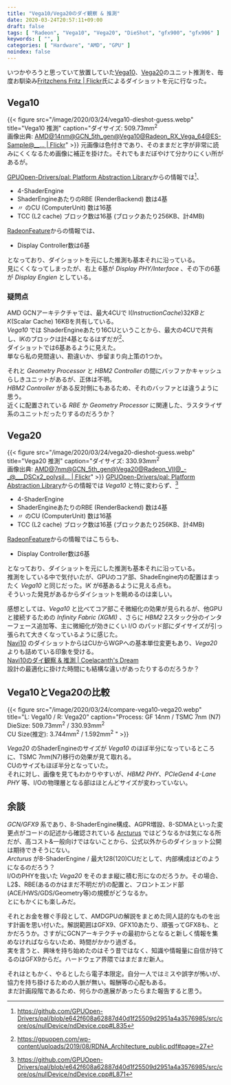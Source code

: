 ```yaml
---
title: "Vega10/Vega20のダイ観察 & 推測"
date: 2020-03-24T20:57:11+09:00
draft: false
tags: [ "Radeon", "Vega10", "Vega20", "DieShot", "gfx900", "gfx906" ]
keywords: [ "", ]
categories: [ "Hardware", "AMD", "GPU" ]
noindex: false
---
```


いつかやろうと思っていて放置していた[Vega10](/tags/vega10)、[Vega20](/tags/vega20)のユニット推測を、毎度お馴染み[Fritzchens Fritz | Flickr](https://www.flickr.com/photos/130561288@N04/)氏によるダイショットを元に行なった。  

## Vega10
{{< figure src="/image/2020/03/24/vega10-dieshot-guess.webp" title="Vega10 推測" caption="ダイサイズ: 509.73mm<sup>2</sup><br>画像出典: [AMD@14nm@GCN\_5th\_gen@Vega10@Radeon\_RX\_Vega\_64@ES-Sample@\_\_… | Flickr](https://www.flickr.com/photos/130561288@N04/40482186211/)" >}}
元画像は色付きであり、そのままだと字が非常に読みにくくなるため画像に補正を掛けた。それでもまだぼやけて分かりにくい所があるが。  

[GPUOpen-Drivers/pal: Platform Abstraction Library](https://github.com/GPUOpen-Drivers/pal)からの情報では[^1]、

[^1]: <https://github.com/GPUOpen-Drivers/pal/blob/e642f608a62887d40d1f25509d2951a4a3576985/src/core/os/nullDevice/ndDevice.cpp#L835>

 * 4-ShaderEngine
 * ShaderEngineあたりのRBE (RenderBackend) 数は4基
 * 〃 のCU (ComputerUnit) 数は16基
 * TCC (L2 cache) ブロック数は16基 (ブロックあたり256KB、計4MB)

[RadeonFeature](https://www.x.org/wiki/RadeonFeature/#radeondisplayhardware)からの情報では、

 * Display Controller数は6基

となっており、ダイショットを元にした推測も基本それに沿っている。  
見にくくなってしまったが、右上 6基が *Display PHY/Interface* 、その下の6基が *Display Engien* としている。  

### 疑問点
AMD GCNアーキテクチャでは、最大4CUで I$(Instruction Cache) 32KB と K$(Scalar Cache) 16KBを共有している。  
*Vega10* では ShaderEngineあたり16CUということから、最大の4CUで共有し、I$K$のブロックは計4基となるはずだが[^2]、  
ダイショットでは6基あるように見えた。  
単なら私の見間違い、勘違いか、歩留まり向上策の1つか。  

それと *Geometry Processor* と *HBM2 Controller* の間にバッファかキャッシュらしきユニットがあるが、正体は不明。  
*HBM2 Controller* がある反対側にもあるため、それのバッファとは違うように思う。  
近くに配置されている *RBE* か *Geometry Processor* に関連した、ラスタライザ系のユニットだったりするのだろうか？  

[^2]: <https://gpuopen.com/wp-content/uploads/2019/08/RDNA_Architecture_public.pdf#page=27>

## Vega20
{{< figure src="/image/2020/03/24/vega20-dieshot-guess.webp" title="Vega20 推測" caption="ダイサイズ: 330.93mm<sup>2</sup><br>画像出典: [AMD@7nm@GCN\_5th\_gen@Vega20@Radeon\_VII@\_-\_@\_\_\_DSCx2\_polysil… | Flickr](https://www.flickr.com/photos/130561288@N04/48243282516/)" >}}
[GPUOpen-Drivers/pal: Platform Abstraction Library](https://github.com/GPUOpen-Drivers/pal)からの情報では *Vega10* と特に変わらず、[^3]

[^3]: <https://github.com/GPUOpen-Drivers/pal/blob/e642f608a62887d40d1f25509d2951a4a3576985/src/core/os/nullDevice/ndDevice.cpp#L871>

 * 4-ShaderEngine
 * ShaderEngineあたりのRBE (RenderBackend) 数は4基
 * 〃 のCU (ComputerUnit) 数は16基
 * TCC (L2 cache) ブロック数は16基 (ブロックあたり256KB、計4MB)

[RadeonFeature](https://www.x.org/wiki/RadeonFeature/#radeondisplayhardware)からの情報ではこちらも、

 * Display Controller数は6基

となっており、ダイショットを元にした推測も基本それに沿っている。  
推測をしている中で気付いたが、GPUのコア部、ShadeEngine内の配置はまったく *Vega10* と同じだった。I$K$ が6基あるように見える点も。  
そういった発見があるからダイショットを眺めるのは楽しい。  

感想としては、*Vega10* と比べてコア部こそ微細化の効果が見られるが、他GPUと接続するための *Infinity Fabric (XGMI)* 、さらに *HBM2* 2スタック分のインターフェース追加等、主に微細化が効きにくい I/O のパッド部にダイサイズが引っ張られて大きくなっているように感じた。  
[Navi10](/tags/navi10) のダイショットからはCUからWGPへの基本単位変更もあり、*Vega20* よりも詰めている印象を受ける。  
[Navi10のダイ観察 & 推測 | Coelacanth's Dream](/posts/2020/01/22/navi10-dieshot-and-guess/)  
設計の最適化に掛けた時間にも結構な違いがあったりするのだろうか？  

## Vega10とVega20の比較
{{< figure src="/image/2020/03/24/compare-vega10-vega20.webp" title="L: Vega10 / R: Vega20" caption="Process: GF 14nm / TSMC 7nm (N7)<br>DieSize: 509.73mm<sup>2</sup> / 330.93mm<sup>2</sup><br>CU Size(推定): 3.744mm<sup>2</sup> / 1.592mm<sup>2</sup> " >}}

*Vega20* のShaderEngineのサイズが *Vega10* のほぼ半分になっているところに、TSMC 7nm(N7)移行の効果が見て取れる。  
CUのサイズもほぼ半分となっていた。  
それに対し、画像を見てもわかりやすいが、*HBM2 PHY*、*PCIeGen4 4-Lane PHY* 等、I/Oの物理層となる部はほとんどサイズが変わっていない。  

## 余談
*GCN/GFX9* 系であり、8-ShaderEngine構成、AGPR増設、8-SDMAといった変更点がコードの記述から確認されている [Arcturus](/tags/arcturus) ではどうなるかは気になる所だが、高コスト&一般向けではないことから、公式以外からのダイショット公開は期待できそうにない。  
*Arcturus* が8-ShaderEngine / 最大128(120)CUだとして、内部構成はどのようになるのだろう？  
I/OのPHYを抜いた *Vega20* をそのまま縦に積む形になのだろうか。その場合、L2$、RBE(あるのかはまだ不明だが)の配置と、フロントエンド部(ACE/HWS/GDS/Geometry等)の規模がどうなるか。  
とにもかくにも楽しみだ。  

それとお金を稼ぐ手段として、AMDGPUの解説をまとめた同人誌的なものを出す計画を思い付いた。解説範囲はGFX9、GFX10あたり、頑張ってGFX8も、とかだろうか。さすがにGCNアーキテクチャの最初からとなると新しく情報を集めなければならないため、時間がかかり過ぎる。  
実を言うと、興味を持ち始めたのはそう昔ではなく、知識や情報量に自信が持てるのはGFX9からだ。ハードウェア界隈ではまだまだ新人。  

それはともかく、やるとしたら電子本限定。自分一人ではミスや誤字が怖いが、協力を持ち掛けるための人脈が無い。報酬等の心配もある。  
まだ計画段階であるため、何らかの進展があったらまた報告すると思う。  
